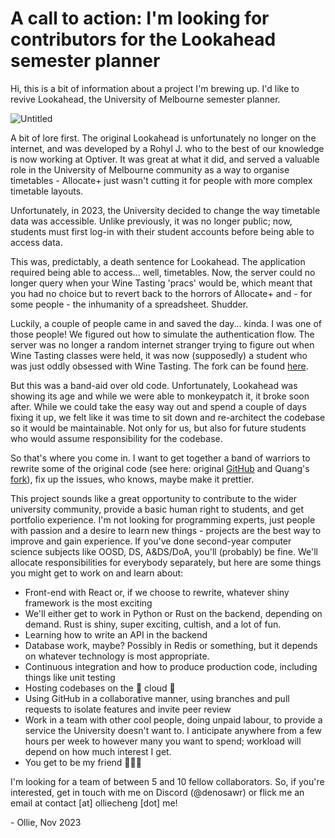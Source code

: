 # A call to action: I'm looking for contributors for the Lookahead semester planner

Hi, this is a bit of information about a project I'm brewing up. I'd like to revive Lookahead, the University of Melbourne semester planner.

![Untitled](/assets/portfolio/Untitled.png)

A bit of lore first. The original Lookahead is unfortunately no longer on the internet, and was developed by a Rohyl J. who to the best of our knowledge is now working at Optiver. It was great at what it did, and served a valuable role in the University of Melbourne community as a way to organise timetables - Allocate+ just wasn't cutting it for people with more complex timetable layouts.

Unfortunately, in 2023, the University decided to change the way timetable data was accessible. Unlike previously, it was no longer public; now, students must first log-in with their student accounts before being able to access data.

This was, predictably, a death sentence for Lookahead. The application required being able to access... well, timetables. Now, the server could no longer query when your Wine Tasting 'pracs' would be, which meant that you had no choice but to revert back to the horrors of Allocate+ and - for some people - the inhumanity of a spreadsheet. Shudder.

Luckily, a couple of people came in and saved the day... kinda. I was one of those people! We figured out how to simulate the authentication flow. The server was no longer a random internet stranger trying to figure out when Wine Tasting classes were held, it was now (supposedly) a student who was just oddly obsessed with Wine Tasting. The fork can be found [here](https://theepiccowoflife-lookahead.herokuapp.com/).

But this was a band-aid over old code. Unfortunately, Lookahead was showing its age and while we were able to monkeypatch it, it broke soon after. While we could take the easy way out and spend a couple of days fixing it up, we felt like it was time to sit down and re-architect the codebase so it would be maintainable. Not only for us, but also for future students who would assume responsibility for the codebase.

So that's where you come in. I want to get together a band of warriors to rewrite some of the original code (see here: original [GitHub](https://github.com/Trontor/lookahead/) and Quang's [fork](https://github.com/theepiccowoflife/lookahead/)), fix up the issues, who knows, maybe make it prettier.

This project sounds like a great opportunity to contribute to the wider university community, provide a basic human right to students, and get portfolio experience. I'm not looking for programming experts, just people with passion and a desire to learn new things - projects are the best way to improve and gain experience. If you've done second-year computer science subjects like OOSD, DS, A&DS/DoA, you'll (probably) be fine. We'll allocate responsibilities for everybody separately, but here are some things you might get to work on and learn about:

- Front-end with React or, if we choose to rewrite, whatever shiny framework is the most exciting
- We'll either get to work in Python or Rust on the backend, depending on demand. Rust is shiny, super exciting, cultish, and a lot of fun.
- Learning how to write an API in the backend
- Database work, maybe? Possibly in Redis or something, but it depends on whatever technology is most appropriate.
- Continuous integration and how to produce production code, including things like unit testing
- Hosting codebases on the 💭 cloud 💭
- Using GitHub in a collaborative manner, using branches and pull requests to isolate features and invite peer review
- Work in a team with other cool people, doing unpaid labour, to provide a service the University doesn't want to. I anticipate anywhere from a few hours per week to however many you want to spend; workload will depend on how much interest I get.
- You get to be my friend 🤩🗿😭

I'm looking for a team of between 5 and 10 fellow collaborators. So, if you're interested, get in touch with me on Discord (@denosawr) or flick me an email at contact [at] olliecheng [dot] me!

\- Ollie, Nov 2023